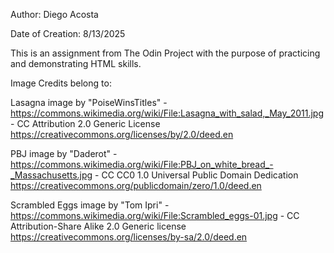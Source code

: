 Author: Diego Acosta

Date of Creation: 8/13/2025

This is an assignment from The Odin Project with the purpose of practicing and demonstrating HTML skills.

Image Credits belong to:

Lasagna image by "PoiseWinsTitles" - https://commons.wikimedia.org/wiki/File:Lasagna_with_salad,_May_2011.jpg - CC Attribution 2.0 Generic License https://creativecommons.org/licenses/by/2.0/deed.en

PBJ image by "Daderot" - https://commons.wikimedia.org/wiki/File:PBJ_on_white_bread_-_Massachusetts.jpg - CC CC0 1.0 Universal Public Domain Dedication https://creativecommons.org/publicdomain/zero/1.0/deed.en 

Scrambled Eggs image by "Tom Ipri" - https://commons.wikimedia.org/wiki/File:Scrambled_eggs-01.jpg - CC Attribution-Share Alike 2.0 Generic license https://creativecommons.org/licenses/by-sa/2.0/deed.en
